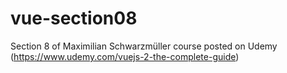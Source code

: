 # vue-section08
Section 8 of Maximilian Schwarzmüller course posted on Udemy (https://www.udemy.com/vuejs-2-the-complete-guide)

